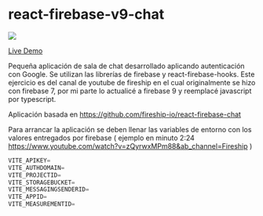 ﻿# react-firebase-v9-chat

<p><a href="https://react-firebase-v9-chat.vercel.app/" title="Redirect to Firebase chat">
<img 
src="https://res.cloudinary.com/dwvkka6mz/image/upload/v1671228926/chat_jwdaog.png"></a></p>

[Live Demo](https://react-firebase-v9-chat.vercel.app/)

Pequeña aplicación de sala de chat desarrollado aplicando autenticación con Google. Se utilizan las librerías de firebase y react-firebase-hooks. Este ejercicio es del canal de youtube de fireship en el cual originalmente se hizo con firebase 7, por mi parte lo actualicé a firebase 9 y reemplacé javascript por typescript.

Aplicación basada en https://github.com/fireship-io/react-firebase-chat

Para arrancar la aplicación se deben llenar las variables de entorno con los valores entregados por firebase ( ejemplo en minuto 2:24 https://www.youtube.com/watch?v=zQyrwxMPm88&ab_channel=Fireship )

```javascript
VITE_APIKEY=
VITE_AUTHDOMAIN=
VITE_PROJECTID=
VITE_STORAGEBUCKET=
VITE_MESSAGINGSENDERID=
VITE_APPID=
VITE_MEASUREMENTID=
```

